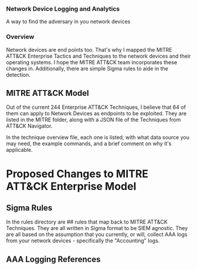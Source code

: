### Network Device Logging and Analytics
A way to find the adversary in you network devices

### Overview
Network devices are end points too. That's why I mapped the MITRE ATT&CK Enterprise Tactics and Techniques to the network devices and their operating systems. I hope the MITRE ATT&CK team incorporates these changes in. Additionally, there are simple Sigma rules to aide in the detection.

## MITRE ATT&CK Model
Out of the current 244 Enterprise ATT&CK Techniques, I believe that 64 of them can apply to Network Devices as endpoints to be exploited. They are listed in the MITRE folder, along with a JSON file of the Techniques from ATT&CK Navigator.

In the technique overview file, each one is listed, with what data source you may need, the example commands, and a brief comment on why it's applicable.

# Proposed Changes to MITRE ATT&CK Enterprise Model


## Sigma Rules
In the rules directory are ## rules that map back to MITRE ATT&CK Techniques. They are all written in Sigma format to be SIEM agnostic. They are all based on the assumption that you currently, or will, collect AAA logs from your network devices - specifically the "Accounting" logs.

## AAA Logging References
